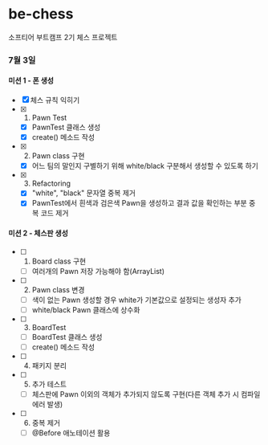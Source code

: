 # be-chess
소프티어 부트캠프 2기 체스 프로젝트


### 7월 3일
#### 미션 1 - 폰 생성
- [x] 체스 규칙 익히기
- [x] 1. Pawn Test
    - [x] PawnTest 클래스 생성
    - [x] create() 메소드 작성
- [x] 2. Pawn class 구현
    - [x] 어느 팀의 말인지 구별하기 위해 white/black 구분해서 생성할 수 있도록 하기
- [x] 3. Refactoring
    - [x] "white", "black" 문자열 중복 제거
    - [x] PawnTest에서 흰색과 검은색 Pawn을 생성하고 결과 값을 확인하는 부분 중복 코드 제거

#### 미션 2 - 체스판 생성
- [ ] 1. Board class 구현
  - [ ] 여러개의 Pawn 저장 가능해야 함(ArrayList)
- [ ] 2. Pawn class 변경
  - [ ] 색이 없는 Pawn 생성할 경우 white가 기본값으로 설정되는 생성자 추가
  - [ ] white/black Pawn 클래스에 상수화
- [ ] 3. BoardTest
  - [ ] BoardTest 클래스 생성
  - [ ] create() 메소드 작성
- [ ] 4. 패키지 분리
- [ ] 5. 추가 테스트
  - [ ] 체스판에 Pawn 이외의 객체가 추가되지 않도록 구현(다른 객체 추가 시 컴파일 에러 발생)
- [ ] 6. 중복 제거
  - [ ] @Before 애노테이션 활용
